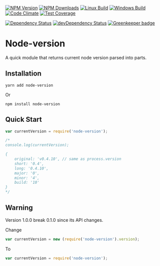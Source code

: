 [![NPM Version][npm-version-image]][npm-url]
[![NPM Downloads][npm-downloads-image]][npm-url]
[![Linux Build][travis-image]][travis-url]
[![Windows Build][appveyor-image]][appveyor-url]
[![Code Climate][codeclimate-image]][codeclimate-url]
[![Test Coverage][codeclimatecoverage-image]][codeclimatecoverage-url]

[![Dependency Status][dependency-image]][dependency-url]
[![devDependency Status][devdependency-image]][devdependency-url]
[![Greenkeeper badge](https://badges.greenkeeper.io/srod/node-version.svg)](https://greenkeeper.io/)

# Node-version

A quick module that returns current node version parsed into parts.

## Installation

```shell
yarn add node-version
```
Or
```shell
npm install node-version
```

## Quick Start

```js
var currentVersion = require('node-version');

/*
console.log(currentVersion);

{
    original: 'v0.4.10', // same as process.version
    short: '0.4',
    long: '0.4.10',
    major: '0',
    minor: '4',
    build: '10'
}
*/
```

## Warning

Version 1.0.0 break 0.1.0 since its API changes.

Change

```js
var currentVersion = new (require('node-version').version);
```

To

```js
var currentVersion = require('node-version');
```

[npm-version-image]: https://img.shields.io/npm/v/node-version.svg
[npm-downloads-image]: https://img.shields.io/npm/dm/node-version.svg
[npm-url]: https://npmjs.org/package/node-version
[travis-image]: https://img.shields.io/travis/srod/node-version/master.svg?label=linux
[travis-url]: https://travis-ci.org/srod/node-version
[appveyor-image]: https://img.shields.io/appveyor/ci/srod/node-version/master.svg?label=windows
[appveyor-url]: https://ci.appveyor.com/project/srod/node-version
[dependency-image]: https://img.shields.io/david/srod/node-version.svg?style=flat
[dependency-url]: https://david-dm.org/srod/node-version
[devdependency-image]: https://img.shields.io/david/dev/srod/node-version.svg?style=flat
[devdependency-url]: https://david-dm.org/srod/node-version#info=devDependencies
[codeclimate-image]: https://codeclimate.com/github/srod/node-version/badges/gpa.svg
[codeclimate-url]: https://codeclimate.com/github/srod/node-version
[codeclimatecoverage-image]: https://codeclimate.com/github/srod/node-version/badges/coverage.svg
[codeclimatecoverage-url]: https://codeclimate.com/github/srod/node-version/coverage
